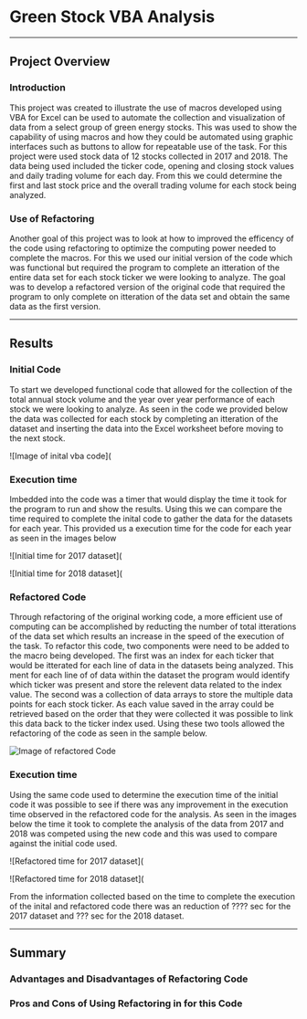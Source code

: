 # Green Stock VBA Analysis
___

## Project Overview

### Introduction

This project was created to illustrate the use of macros developed using VBA for Excel can be used to automate the collection and visualization of data from a select group of green energy stocks.  This was used to show the capability of using macros and how they could be automated using graphic interfaces such as buttons to allow for repeatable use of the task.  For this project were used stock data of 12 stocks collected in 2017 and 2018.  The data being used included the ticker code, opening and closing stock values and daily trading volume for each day.  From this we could determine the first and last stock price and the overall trading volume for each stock being analyzed. 

### Use of Refactoring

Another goal of this project was to look at how to improved the efficency of the code using refactoring to optimize the computing power needed to complete the macros.  For this we used our initial version of the code which was functional but required the program to complete an itteration of the entire data set for each stock ticker we were looking to analyze.  The goal was to develop a refactored version of the original code that required the program to only complete on itteration of the data set and obtain the same data as the first version.

___

## Results

### Initial Code

To start we developed functional code that allowed for the collection of the total annual stock volume and the year over year performance of each stock we were looking to analyze.  As seen in the code we provided below the data was collected for each stock by completing an itteration of the dataset and inserting the data into the Excel worksheet before moving to the next stock.  

![Image of inital vba code](

### Execution time

Imbedded into the code was a timer that would display the time it took for the program to run and show the results.  Using this we can compare the time required to complete the inital code to gather the data for the datasets for each year.  This provided us a execution time for the code for each year as seen in the images below

![Initial time for 2017 dataset](

![Initial time for 2018 dataset](

### Refactored Code

Through refactoring of the original working code, a more efficient use of computing can be accomplished by reducting the number of total itterations of the data set which results an increase in the speed of the execution of the task.  To refactor this code, two components were need to be added to the macro being developed.  The first was an index for each ticker that would be itterated for each line of data in the datasets being analyzed.  This ment for each line of of data within the dataset the program would identify which ticker was present and store the relevent data related to the index value.  The second was a collection of data arrays to store the multiple data points for each stock ticker.  As each value saved in the array could be retrieved based on the order that they were collected it was possible to link this data back to the ticker index used.  Using these two tools allowed the refactoring of the code as seen in the sample below.

![Image of refactored Code]()

### Execution time

Using the same code used to determine the execution time of the initial code it was possible to see if there was any improvement in the execution time observed in the refactored code for the analysis.  As seen in the images below the time it took to complete the analysis of the data from 2017 and 2018 was competed using the new code and this was used to compare against the initial code used.  

![Refactored time for 2017 dataset](

![Refactored time for 2018 dataset](

From the information collected based on the time to complete the execution of the inital and refactored code there was an reduction of ???? sec for the 2017 dataset and ??? sec for the 2018 dataset.  

___

## Summary

### Advantages and Disadvantages of Refactoring Code

### Pros and Cons of Using Refactoring in for this Code





